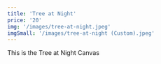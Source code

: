 ```yaml
---
title: 'Tree at Night'
price: '20'
img: '/images/tree-at-night.jpeg'
imgSmall: '/images/tree-at-night (Custom).jpeg'
---
```


This is the Tree at Night Canvas